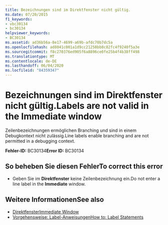 ```yaml
---
title: Bezeichnungen sind im Direktfenster nicht gültig.
ms.date: 07/20/2015
f1_keywords:
- vbc30134
- bc30134
helpviewer_keywords:
- BC30134
ms.assetid: ad36b56a-8e17-4699-a69b-afdc70b7dc5a
ms.openlocfilehash: ad8041c001a1d9cc21258bb8c82fc4f9240f5a3e
ms.sourcegitcommit: f8c270376ed905f6a8896ce0fe25b4f4b38ff498
ms.translationtype: MT
ms.contentlocale: de-DE
ms.lasthandoff: 06/04/2020
ms.locfileid: "84359347"
---
```

# <a name="labels-are-not-valid-in-the-immediate-window"></a><span data-ttu-id="93558-102">Bezeichnungen sind im Direktfenster nicht gültig.</span><span class="sxs-lookup"><span data-stu-id="93558-102">Labels are not valid in the Immediate window</span></span>
<span data-ttu-id="93558-103">Zeilenbezeichnungen ermöglichen Branching und sind in einem Debugkontext nicht zulässig.</span><span class="sxs-lookup"><span data-stu-id="93558-103">Line labels enable branching and are not permitted in a debugging context.</span></span>  
  
 <span data-ttu-id="93558-104">**Fehler-ID:** BC30134</span><span class="sxs-lookup"><span data-stu-id="93558-104">**Error ID:** BC30134</span></span>  
  
## <a name="to-correct-this-error"></a><span data-ttu-id="93558-105">So beheben Sie diesen Fehler</span><span class="sxs-lookup"><span data-stu-id="93558-105">To correct this error</span></span>  
  
- <span data-ttu-id="93558-106">Geben Sie im **Direktfenster** keine Zeilenbezeichnung ein.</span><span class="sxs-lookup"><span data-stu-id="93558-106">Do not enter a line label in the **Immediate** window.</span></span>  
  
## <a name="see-also"></a><span data-ttu-id="93558-107">Weitere Informationen</span><span class="sxs-lookup"><span data-stu-id="93558-107">See also</span></span>

- [<span data-ttu-id="93558-108">Direktfenster</span><span class="sxs-lookup"><span data-stu-id="93558-108">Immediate Window</span></span>](/visualstudio/ide/reference/immediate-window)
- [<span data-ttu-id="93558-109">Vorgehensweise: Label-Anweisungen</span><span class="sxs-lookup"><span data-stu-id="93558-109">How to: Label Statements</span></span>](../programming-guide/program-structure/how-to-label-statements.md)

